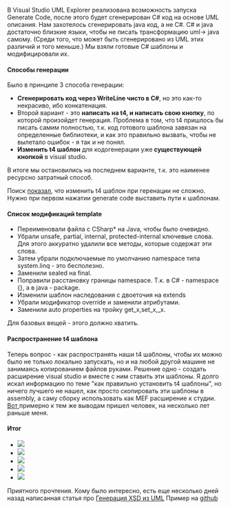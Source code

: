 В Visual Studio UML Explorer реализована возможность запуска Generate Code, после этого будет сгенерирован C# код на основе UML описания. Нам захотелось сгенерировать java код, а не C#. 
C# и java достаточно близкие языки, чтобы не писать трансформацию uml-> java самому. (Среди того, что может быть сгенерировано из UML этих различий и того меньше.) Мы взяли готовые C# шаблоны и модифицировали их.
<habracut>
<h4>Способы генерации</h4>
Было в принципе 3 способа генерации:
<ul>
	<li><b>Сгенерировать код через WriteLine чисто в C#</b>, но это как-то некрасиво, ибо конкатенация.</li>
	<li>Второй вариант - это <b>написать на t4, и написать свою кнопку</b>, по которой произойдет генерация. Проблема в том, что t4 пришлось бы писать самим полностью, т.к. код готового шаблона завязан на определенные библиотеки, и как это правильно вызвать, чтобы не вылетало ошибок -  я так и не понял. </li>
	<li><b>Изменить t4 шаблон</b> для кодогенерации уже<b> существующей кнопкой</b> в visual studio.</li>
</ul>
В итоге мы остановились на последнем варианте, т.к. это наименее ресурсно затратный способ.

Поиск <a href="http://msdn.microsoft.com/en-us/library/ff657795(v=vs.110).aspx ">показал</a>, что изменить t4 шаблон при геренации не сложно. Нужно при первом нажатии generate code выставить пути к шаблонам.

<h4>Cписок модификаций  template</h4>
<ul>
	<li>Переименовали файла с CSharp* на Java, чтобы было очевидно.</li>
	<li>Убрали unsafe, partial, internal, protected-internal ключевые слова. Для этого аккуратно удалили все методы, которые содержат эти слова.</li>
	<li>Затем убрали подключаемые по умолчанию namespace типа system.linq - это бесполезно.</li>
	<li>Заменили sealed на final. </li>
	<li>Поправили расстановку границы namespace. Т.к. в C# - namespace {}, а в java - package.</li>
	<li>Изменили шаблон наследования с двоеточия на extends</li>
	<li>Убрали модификатор override  и заменили атрибутами.</li>
	<li>Заменили auto properties на тройку get_x,set_x,_x.</li>
</ul>
Для базовых вещей - этого должно хватить.

<h4>Распространение t4 шаблона</h4>
Теперь вопрос - как распространять наши t4 шаблоны, чтобы их можно было не только локально запускать, но и на любой другой машине не занимаясь копированием файлов руками.
Решение одно - создать расширение visual studio и вместе с ним ставить эти шаблоны.
Я долго искал информацию по теме "как правильно установить t4 шаблоны", но ничего лучшего не нашел, как просто скопировать эти шаблоны в assembly, а саму сборку использовать как MEF расширение к студии.
<a href="http://visualstudiomagazine.com/Articles/2009/05/01/Visual-Studios-T4-Code-Generation.aspx?Page=1">Вот </a>примерно к тем же выводам пришел человек, на несколько лет раньше меня.

<h4>Итог</h4>
<ul>
	<li><spoiler title="У нас есть t4 шаблоны для кодогенерации"><img src="http://habrastorage.org/getpro/habr/post_images/6df/180/9da/6df1809da38a411703c89393ce7bf276.jpg"/></spoiler></li>
	<li><spoiler title="Есть расширение Visual Studio для дистрибуции шаблонов. "><img src="http://habrastorage.org/getpro/habr/post_images/c50/5f5/e17/c505f5e1775273b3957084e5592daeae.jpg"/></spoiler></li>
	<li><spoiler title="Нажимаем на кнопку generate code"><img src="http://habrastorage.org/getpro/habr/post_images/716/18b/f29/71618bf292085fd25ba841bcd06e5eb3.jpg"/>
</spoiler></li>
	<li><spoiler title="Подставляем шаблоны по которым генерировать код"><img src="http://habrastorage.org/getpro/habr/post_images/a25/dae/061/a25dae061bd8e3897da1d87f86b42e32.jpg"/></spoiler></li>
	<li><spoiler title="и получаем из UML модели java интерфейсы."><img src="http://habrastorage.org/getpro/habr/post_images/99d/472/cd4/99d472cd47e66bcb6ca9695f6521809e.jpg"/>
</spoiler></li>
</ul>

Приятного прочтения.
Кому было интересно, есть еще несколько дней назад написанная статья про <a href="http://habrahabr.ru/post/211949/">Генерация XSD из UML</a>
Пример на <a href="https://github.com/SychevIgor/blog_visualstudio_uml/tree/master/javacodegeneration">github</a>
